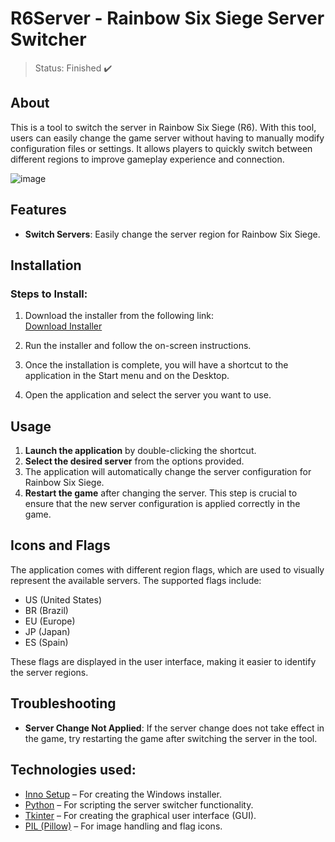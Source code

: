 # R6Server - Rainbow Six Siege Server Switcher
> Status: Finished ✔️

## About
This is a tool to switch the server in Rainbow Six Siege (R6). With this tool, users can easily change the game server without having to manually modify configuration files or settings. It allows players to quickly switch between different regions to improve gameplay experience and connection.

![image](https://github.com/user-attachments/assets/2a2618f0-15f5-498e-988b-fd789043a596)


## Features
- **Switch Servers**: Easily change the server region for Rainbow Six Siege.

## Installation

### Steps to Install:
1. Download the installer from the following link:  
   [Download Installer](https://drive.google.com/file/d/18aRWIYhpEa3vIBNd-xlTGudptewOsEyP/view?usp=sharing)

2. Run the installer and follow the on-screen instructions.

3. Once the installation is complete, you will have a shortcut to the application in the Start menu and on the Desktop.

4. Open the application and select the server you want to use.

## Usage

1. **Launch the application** by double-clicking the shortcut.
2. **Select the desired server** from the options provided.
3. The application will automatically change the server configuration for Rainbow Six Siege.
4. **Restart the game** after changing the server. This step is crucial to ensure that the new server configuration is applied correctly in the game.

## Icons and Flags

The application comes with different region flags, which are used to visually represent the available servers. The supported flags include:
- US (United States)
- BR (Brazil)
- EU (Europe)
- JP (Japan)
- ES (Spain)

These flags are displayed in the user interface, making it easier to identify the server regions.

## Troubleshooting

- **Server Change Not Applied**: If the server change does not take effect in the game, try restarting the game after switching the server in the tool.

## **Technologies used**:
* [Inno Setup](https://jrsoftware.org/isinfo.php) – For creating the Windows installer.
* [Python](https://www.python.org/) – For scripting the server switcher functionality.
* [Tkinter](https://wiki.python.org/moin/TkInter) – For creating the graphical user interface (GUI).
* [PIL (Pillow)](https://python-pillow.org/) – For image handling and flag icons.


